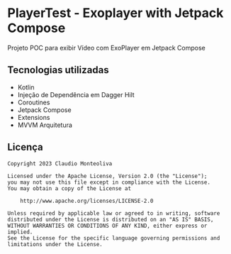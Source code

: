# PlayerTest - Exoplayer with Jetpack Compose
Projeto POC para exibir Vídeo com ExoPlayer em Jetpack Compose





Tecnologias utilizadas
----------------------------------
- Kotlin
- Injeção de Dependência em Dagger Hilt
- Coroutines
- Jetpack Compose
- Extensions
- MVVM Arquitetura


Licença
-------

    Copyright 2023 Claudio Monteoliva

    Licensed under the Apache License, Version 2.0 (the "License");
    you may not use this file except in compliance with the License.
    You may obtain a copy of the License at

        http://www.apache.org/licenses/LICENSE-2.0

    Unless required by applicable law or agreed to in writing, software
    distributed under the License is distributed on an "AS IS" BASIS,
    WITHOUT WARRANTIES OR CONDITIONS OF ANY KIND, either express or implied.
    See the License for the specific language governing permissions and
    limitations under the License.
